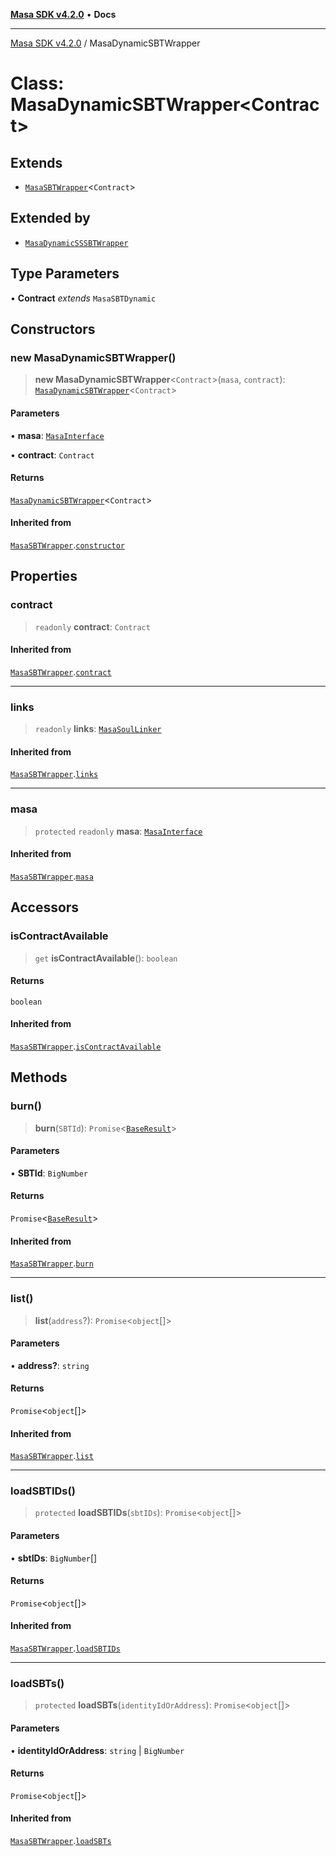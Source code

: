 [**Masa SDK v4.2.0**](../README.md) • **Docs**

***

[Masa SDK v4.2.0](../globals.md) / MasaDynamicSBTWrapper

# Class: MasaDynamicSBTWrapper\<Contract\>

## Extends

- [`MasaSBTWrapper`](MasaSBTWrapper.md)\<`Contract`\>

## Extended by

- [`MasaDynamicSSSBTWrapper`](MasaDynamicSSSBTWrapper.md)

## Type Parameters

• **Contract** *extends* `MasaSBTDynamic`

## Constructors

### new MasaDynamicSBTWrapper()

> **new MasaDynamicSBTWrapper**\<`Contract`\>(`masa`, `contract`): [`MasaDynamicSBTWrapper`](MasaDynamicSBTWrapper.md)\<`Contract`\>

#### Parameters

• **masa**: [`MasaInterface`](../interfaces/MasaInterface.md)

• **contract**: `Contract`

#### Returns

[`MasaDynamicSBTWrapper`](MasaDynamicSBTWrapper.md)\<`Contract`\>

#### Inherited from

[`MasaSBTWrapper`](MasaSBTWrapper.md).[`constructor`](MasaSBTWrapper.md#constructors)

## Properties

### contract

> `readonly` **contract**: `Contract`

#### Inherited from

[`MasaSBTWrapper`](MasaSBTWrapper.md).[`contract`](MasaSBTWrapper.md#contract)

***

### links

> `readonly` **links**: [`MasaSoulLinker`](MasaSoulLinker.md)

#### Inherited from

[`MasaSBTWrapper`](MasaSBTWrapper.md).[`links`](MasaSBTWrapper.md#links)

***

### masa

> `protected` `readonly` **masa**: [`MasaInterface`](../interfaces/MasaInterface.md)

#### Inherited from

[`MasaSBTWrapper`](MasaSBTWrapper.md).[`masa`](MasaSBTWrapper.md#masa)

## Accessors

### isContractAvailable

> `get` **isContractAvailable**(): `boolean`

#### Returns

`boolean`

#### Inherited from

[`MasaSBTWrapper`](MasaSBTWrapper.md).[`isContractAvailable`](MasaSBTWrapper.md#iscontractavailable)

## Methods

### burn()

> **burn**(`SBTId`): `Promise`\<[`BaseResult`](../interfaces/BaseResult.md)\>

#### Parameters

• **SBTId**: `BigNumber`

#### Returns

`Promise`\<[`BaseResult`](../interfaces/BaseResult.md)\>

#### Inherited from

[`MasaSBTWrapper`](MasaSBTWrapper.md).[`burn`](MasaSBTWrapper.md#burn)

***

### list()

> **list**(`address`?): `Promise`\<`object`[]\>

#### Parameters

• **address?**: `string`

#### Returns

`Promise`\<`object`[]\>

#### Inherited from

[`MasaSBTWrapper`](MasaSBTWrapper.md).[`list`](MasaSBTWrapper.md#list)

***

### loadSBTIDs()

> `protected` **loadSBTIDs**(`sbtIDs`): `Promise`\<`object`[]\>

#### Parameters

• **sbtIDs**: `BigNumber`[]

#### Returns

`Promise`\<`object`[]\>

#### Inherited from

[`MasaSBTWrapper`](MasaSBTWrapper.md).[`loadSBTIDs`](MasaSBTWrapper.md#loadsbtids)

***

### loadSBTs()

> `protected` **loadSBTs**(`identityIdOrAddress`): `Promise`\<`object`[]\>

#### Parameters

• **identityIdOrAddress**: `string` \| `BigNumber`

#### Returns

`Promise`\<`object`[]\>

#### Inherited from

[`MasaSBTWrapper`](MasaSBTWrapper.md).[`loadSBTs`](MasaSBTWrapper.md#loadsbts)
